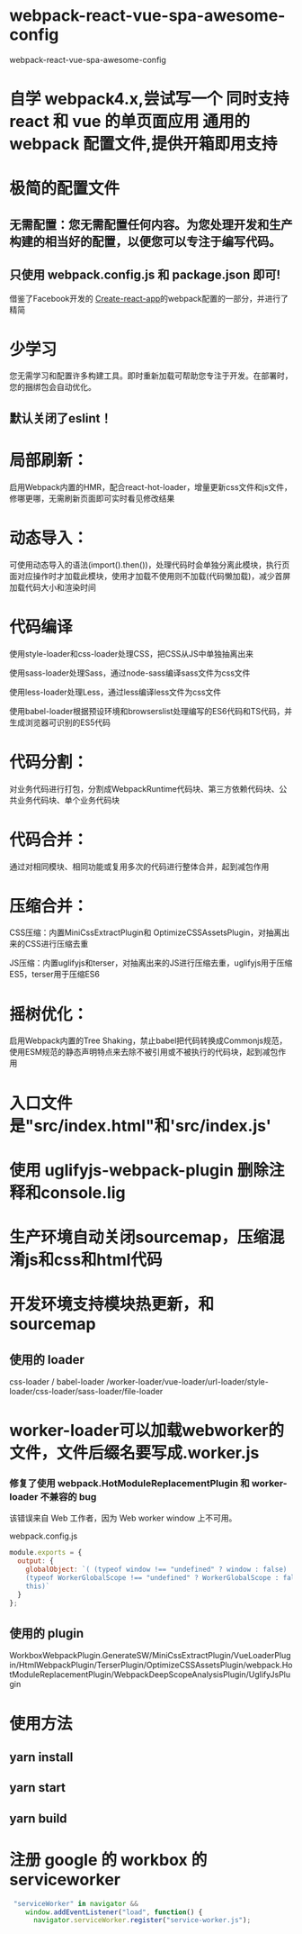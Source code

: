 # webpack-react-vue-spa-awesome-config

webpack-react-vue-spa-awesome-config

# 自学 webpack4.x,尝试写一个 同时支持 react 和 vue 的单页面应用 通用的 webpack 配置文件,提供开箱即用支持

# 极简的配置文件 

## 无需配置：您无需配置任何内容。为您处理开发和生产构建的相当好的配置，以便您可以专注于编写代码。

## 只使用 webpack.config.js 和 package.json 即可!
 
借鉴了Facebook开发的 [Create-react-app](https://github.com/facebook/create-react-app)的webpack配置的一部分，并进行了精简

# 少学习

您无需学习和配置许多构建工具。即时重新加载可帮助您专注于开发。在部署时，您的捆绑包会自动优化。

## 默认关闭了eslint！

# 局部刷新：

启用Webpack内置的HMR，配合react-hot-loader，增量更新css文件和js文件，修哪更哪，无需刷新页面即可实时看见修改结果


# 动态导入：

可使用动态导入的语法(import().then())，处理代码时会单独分离此模块，执行页面对应操作时才加载此模块，使用才加载不使用则不加载(代码懒加载)，减少首屏加载代码大小和渲染时间

# 代码编译 

使用style-loader和css-loader处理CSS，把CSS从JS中单独抽离出来

使用sass-loader处理Sass，通过node-sass编译sass文件为css文件

使用less-loader处理Less，通过less编译less文件为css文件

使用babel-loader根据预设环境和browserslist处理编写的ES6代码和TS代码，并生成浏览器可识别的ES5代码

#  代码分割：

对业务代码进行打包，分割成WebpackRuntime代码块、第三方依赖代码块、公共业务代码块、单个业务代码块

# 代码合并：

通过对相同模块、相同功能或复用多次的代码进行整体合并，起到减包作用

# 压缩合并：

CSS压缩：内置MiniCssExtractPlugin和 OptimizeCSSAssetsPlugin，对抽离出来的CSS进行压缩去重

JS压缩：内置uglifyjs和terser，对抽离出来的JS进行压缩去重，uglifyjs用于压缩ES5，terser用于压缩ES6

#  摇树优化：

启用Webpack内置的Tree Shaking，禁止babel把代码转换成Commonjs规范，使用ESM规范的静态声明特点来去除不被引用或不被执行的代码块，起到减包作用

# 入口文件是"src/index.html"和'src/index.js'

# 使用 uglifyjs-webpack-plugin 删除注释和console.lig

# 生产环境自动关闭sourcemap，压缩混淆js和css和html代码

# 开发环境支持模块热更新，和sourcemap

## 使用的 loader

css-loader / babel-loader /worker-loader/vue-loader/url-loader/style-loader/css-loader/sass-loader/file-loader

# worker-loader可以加载webworker的文件，文件后缀名要写成.worker.js

### 修复了使用 webpack.HotModuleReplacementPlugin 和 worker-loader 不兼容的 bug

该错误来自 Web 工作者，因为 Web worker window 上不可用。

webpack.config.js

```javascript
module.exports = {
  output: {
    globalObject: `( (typeof window !== "undefined" ? window : false) ||
    (typeof WorkerGlobalScope !== "undefined" ? WorkerGlobalScope : false) ||
    this)`
  }
};
```

## 使用的 plugin

WorkboxWebpackPlugin.GenerateSW/MiniCssExtractPlugin/VueLoaderPlugin/HtmlWebpackPlugin/TerserPlugin/OptimizeCSSAssetsPlugin/webpack.HotModuleReplacementPlugin/WebpackDeepScopeAnalysisPlugin/UglifyJsPlugin

# 使用方法

## yarn install

## yarn start

## yarn build


# 注册 google 的 workbox 的 serviceworker

```javascript
 "serviceWorker" in navigator &&
    window.addEventListener("load", function() {
      navigator.serviceWorker.register("service-worker.js");
```


